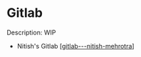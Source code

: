 # Gitlab

Description: WIP

- Nitish's Gitlab [[gitlab---nitish-mehrotra]]

[//begin]: # "Autogenerated link references for markdown compatibility"
[gitlab---nitish-mehrotra]: ../community/nitish-mehrotra/nitish-mehrotras-tools/gitlab---nitish-mehrotra "Gitlab - Nitish Mehrotra"
[//end]: # "Autogenerated link references"
